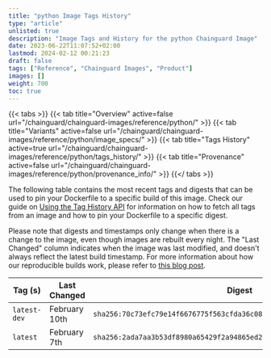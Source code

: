 ```yaml
---
title: "python Image Tags History"
type: "article"
unlisted: true
description: "Image Tags and History for the python Chainguard Image"
date: 2023-06-22T11:07:52+02:00
lastmod: 2024-02-12 00:21:23
draft: false
tags: ["Reference", "Chainguard Images", "Product"]
images: []
weight: 700
toc: true
---
```


{{< tabs >}}
{{< tab title="Overview" active=false url="/chainguard/chainguard-images/reference/python/" >}}
{{< tab title="Variants" active=false url="/chainguard/chainguard-images/reference/python/image_specs/" >}}
{{< tab title="Tags History" active=true url="/chainguard/chainguard-images/reference/python/tags_history/" >}}
{{< tab title="Provenance" active=false url="/chainguard/chainguard-images/reference/python/provenance_info/" >}}
{{</ tabs >}}

The following table contains the most recent tags and digests that can be used to pin your Dockerfile to a specific build of this image. Check our guide on [Using the Tag History API](/chainguard/chainguard-images/using-the-tag-history-api/) for information on how to fetch all tags from an image and how to pin your Dockerfile to a specific digest.

Please note that digests and timestamps only change when there is a change to the image, even though images are rebuilt every night. The "Last Changed" column indicates when the image was last modified, and doesn't always reflect the latest build timestamp. For more information about how our reproducible builds work, please refer to [this blog post](https://www.chainguard.dev/unchained/reproducing-chainguards-reproducible-image-builds).

| Tag (s)       | Last Changed  | Digest                                                                    |
|---------------|---------------|---------------------------------------------------------------------------|
|  `latest-dev` | February 10th | `sha256:70c73efc79e14f6676775f563cfda36c0856ff831234072c6cf4f59093d08e90` |
|  `latest`     | February 7th  | `sha256:2ada7aa3b53df8980a65429f2a94865ed29b5d454d36ff78bb89b850c73d54ba` |

